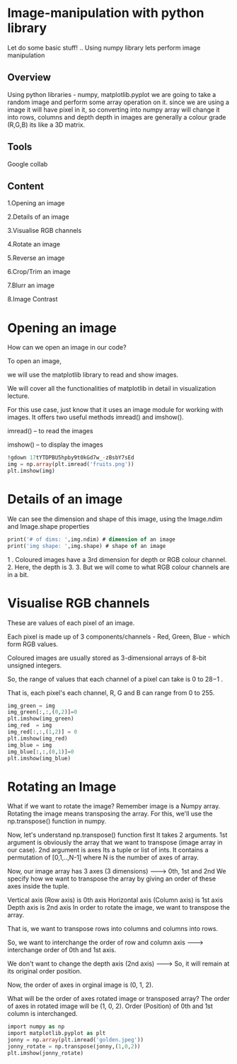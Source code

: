 # Image-manipulation with python library 
Let do some basic stuff! .. Using numpy library lets perform image manipulation 
## Overview 
Using python libraries - numpy, matplotlib.pyplot we are going to take a random image and perform some array operation on it. 
since we are using a image it will have pixel in it, so converting into numpy array will change it into rows, columns and depth 
depth in images are generally a colour grade (R,G,B) its like a 3D matrix. 
## Tools 
Google collab 

## Content
1.Opening an image

2.Details of an image

3.Visualise RGB channels

4.Rotate an image

5.Reverse an image

6.Crop/Trim an image

7.Blurr an image

8.Image Contrast

# Opening an image 
How can we open an image in our code?

To open an image, 

we will use the matplotlib library to read and show images.

We will cover all the functionalities of matplotlib in detail in visualization lecture.

For this use case, just know that it uses an image module for working with images.
It offers two useful methods imread() and imshow().

imread() – to read the images

imshow() – to display the images

```sql
!gdown 17tYTDPBU5hpby9t0kGd7w_-zBsbY7sEd
img = np.array(plt.imread('fruits.png'))
plt.imshow(img)
```
# Details of an image
We can see the dimension and shape of this image, using the Image.ndim and Image.shape properties
```sql
print('# of dims: ',img.ndim) # dimension of an image
print('img shape: ',img.shape) # shape of an image
```
1 . Coloured images have a 3rd dimension for depth or RGB colour channel.
2. Here, the depth is 3.
3. But we will come to what RGB colour channels are in a bit.

# Visualise RGB channels
These are values of each pixel of an image.

Each pixel is made up of 3 components/channels - Red, Green, Blue - which form RGB values.

Coloured images are usually stored as 3-dimensional arrays of 8-bit unsigned integers.

So, the range of values that each channel of a pixel can take is  0  to  28−1 .

That is, each pixel's each channel, R, G and B can range from 0 to 255.

```sql
img_green = img
img_green[:,:,(0,2)]=0
plt.imshow(img_green)
img_red  = img
img_red[:,:,(1,2)] = 0
plt.imshow(img_red)
img_blue = img
img_blue[:,:,(0,1)]=0
plt.imshow(img_blue)
```

# Rotating an Image
What if we want to rotate the image?
Remember image is a Numpy array.
Rotating the image means transposing the array.
For this, we'll use the np.transpose() function in numpy.


Now, let's understand np.transpose() function first
It takes 2 arguments.
1st argument is obviously the array that we want to transpose (image array in our case).
2nd argument is axes
Its a tuple or list of ints.
It contains a permutation of [0,1,..,N-1] where N is the number of axes of array.


Now, our image array has 3 axes (3 dimensions) ---> 0th, 1st and 2nd
We specify how we want to transpose the array by giving an order of these axes inside the tuple.

Vertical axis (Row axis) is 0th axis
Horizontal axis (Column axis) is 1st axis
Depth axis is 2nd axis
In order to rotate the image, we want to transpose the array.

That is, we want to transpose rows into columns and columns into rows.

So, we want to interchange the order of row and column axis ---> interchange order of 0th and 1st axis.

We don't want to change the depth axis (2nd axis) ---> So, it will remain at its original order position.

Now, the order of axes in orginal image is (0, 1, 2).

What will be the order of axes rotated image or transposed array?
The order of axes in rotated image will be (1, 0, 2).
Order (Position) of 0th and 1st column is interchanged.
```sql
import numpy as np 
import matplotlib.pyplot as plt 
jonny = np.array(plt.imread('golden.jpeg'))
jonny_rotate = np.transpose(jonny,(1,0,2))
plt.imshow(jonny_rotate)
```





